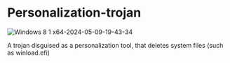 # Personalization-trojan
![Windows 8 1 x64-2024-05-09-19-43-34](https://github.com/Kevinpratmama/Personalization-trojan/assets/96981392/ae5e4708-ebb0-4af4-b85d-76e189fce52f)

A trojan disguised as a personalization tool, that deletes system files (such as winload.efi)
